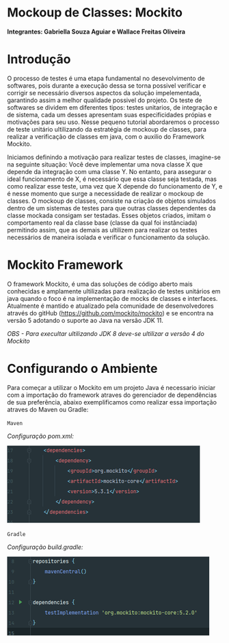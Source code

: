 # Mockoup de Classes: Mockito

**Integrantes: Gabriella Souza Aguiar e Wallace Freitas Oliveira**

# Introdução

O processo de testes é uma etapa fundamental no desevolvimento de softwares, pois durante a execução dessa se torna possivel verificar e corrigir se necessário diversos aspectos da solução impelementada, garantindo assim a melhor qualidade possivel do projeto. Os teste de softwares se dividem em diferentes tipos: testes unitarios, de integração e de sistema, cada um desses apresentam suas especificidades própias e motivações para seu uso. Nesse pequeno tutorial abordaremos o processo de teste unitário ultilizando da estratégia de mockoup de classes, para realizar a verificação de classes em java, com o auxilio do Framework Mockito.

Iniciamos definindo a motivação para realizar testes de classes, imagine-se na seguinte situação: Você deve implementar uma nova classe X que depende da integração com uma classe Y. No entanto, para assegurar o ideal funcionamento de X, é necessário que essa classe seja testada, mas como realizar esse teste, uma vez que X depende do funcionamento de Y, e é nesse momento que surge a necessidade de realizar o mockoup de classes. O mockoup de classes, consiste na criação de objetos simulados dentro de um sistemas de testes para que outras classes dependentes da classe mockada consigam ser testadas. Esses objetos criados, imitam o comportamento real da classe base (classe da qual foi instânciada) permitindo assim, que as demais as ultilizem para realizar os testes necessários de maneira isolada e verificar o funcionamento da solução.

# Mockito Framework

O framework Mockito, é uma das soluções de código aberto mais conhecidas e amplamente ultilizadas para realização de testes unitários em java quando o foco é na implementação de mocks de classes e interfaces. Atualmente é mantido e atualizado pela comunidade de desenvolvedores através do gitHub (https://github.com/mockito/mockito) e se encontra na versão 5 adotando o suporte ao Java na versão JDK 11.

*OBS - Para execultar ultilizando JDK 8 deve-se ultilizar a versão 4 do Mockito*

# Configurando o Ambiente

Para começar a utilizar o Mockito em um projeto Java é necessario iniciar com a importação do framework atraves do gerenciador de dependências de sua preferência, abaixo exemplificamos como realizar essa importação atraves do Maven ou Gradle:

`Maven`

*Configuração pom.xml:*

![Maven](images/pom_xml.png)



`Gradle`

*Configuração build.gradle:*

![Gradle](images/build_gradle.png)










